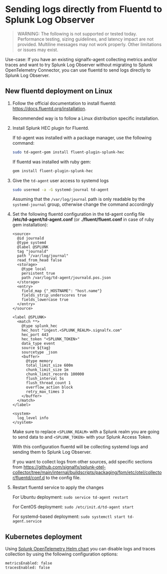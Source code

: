 # Sending logs directly from Fluentd to Splunk Log Observer  

> WARNING: The following is not supported or tested today. Performance testing,
> sizing guidelines, and latency impact are not provided. Multiline messages
> may not work properly. Other limitations or issues may exist.

Use-case: If you have an existing signalfx-agent collecting metrics and/or 
traces and want to try Splunk Log Observer without migrating to Splunk 
OpenTelemetry Connector, you can use fluentd to send logs directly to Splunk Log
Observer. 

## New fluentd deployment on Linux

1. Follow the official documentation to install fluentd:
    https://docs.fluentd.org/installation.
   
    Recommended way is to follow a Linux distribution specific installation.
   
1. Install Splunk HEC plugin for Fluentd. 
   
    If td-agent was installed with a package manager, use the following command:
    ```sh
    sudo td-agent-gem install fluent-plugin-splunk-hec
    ```

    If fluentd was installed with ruby gem:
    ```sh
    gem install fluent-plugin-splunk-hec
    ```

1. Give the `td-agent` user access to systemd logs

    ```sh
    sudo usermod -a -G systemd-journal td-agent
    ```
    
    Assuming that the `/var/log/journal` path is only readable by the 
    `systemd-journal` group, otherwise change the command accordingly

1. Set the following fluentd configuration in the td-agent config file
    **/etc/td-agent/td-agent.conf** (or **./fluent/fluent.conf** in case of ruby 
    gem installation):

    ```
    <source>
      @id journald
      @type systemd
      @label @SPLUNK
      tag "journald"
      path "/var/log/journal"
      read_from_head false
      <storage>
        @type local
        persistent true
        path /var/log/td-agent/journald.pos.json
      </storage>
      <entry>
        field_map {"_HOSTNAME": "host.name"}
        fields_strip_underscores true
        fields_lowercase true
      </entry>
    </source>

    <label @SPLUNK>
      <match **>
        @type splunk_hec
        hec_host "ingest.<SPLUNK_REALM>.signalfx.com"
        hec_port 443
        hec_token "<SPLUNK_TOKEN>"
        data_type event
        source ${tag}
        sourcetype _json
        <buffer>
          @type memory
          total_limit_size 600m
          chunk_limit_size 1m
          chunk_limit_records 100000
          flush_interval 5s
          flush_thread_count 1
          overflow_action block
          retry_max_times 3
        </buffer>
      </match>
    </label>

    <system>
      log_level info
    </system>
    ```

    Make sure to replace `<SPLUNK_REALM>` with a Splunk realm you are going to 
    send data to and `<SPLUNK_TOKEN>` with your Splunk Access Token.

    With this configuration fluentd will be collecting systemd logs and sending 
    them to Splunk Log Observer.
    
    If you want to collect logs from other sources, add specific sections from 
    https://github.com/signalfx/splunk-otel-collector/tree/main/internal/buildscripts/packaging/fpm/etc/otel/collector/fluentd/conf.d
    to the config file.

1. Restart fluentd service to apply the changes

   For Ubuntu deployment: `sudo service td-agent restart`

   For CentOS deployment: `sudo /etc/init.d/td-agent start`

   For systemd-based deployment: `sudo systemctl start td-agent.service`

## Kubernetes deployment

Using [Splunk OpenTelemetry Helm chart](https://github.com/signalfx/splunk-otel-collector-chart#disable-particular-types-of-telemetry)
you can disable logs and traces collection by using the following configuration options:

```
metricsEnabled: false
tracesEnabled: false
```